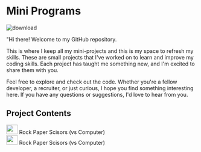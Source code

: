 # Mini Programs
![download](https://github.com/user-attachments/assets/769ff998-4a59-432c-95ba-d8a9a98bff13)

"Hi there! Welcome to my GitHub repository.

This is where I keep all my mini-projects and this is my space to refresh my skills. These are small projects that I've worked on to learn and improve my coding skills. Each project has taught me something new, and I'm excited to share them with you.

Feel free to explore and check out the code. Whether you're a fellow developer, a recruiter, or just curious, I hope you find something interesting here. If you have any questions or suggestions, I'd love to hear from you.

## Project Contents
<img src="https://github.com/user-attachments/assets/55d4b6bd-f263-46dc-8a2d-998fb7f48654" width="30" height="25" />
Rock Paper Scisors (vs Computer)<br>
<img src="https://github.com/user-attachments/assets/55d4b6bd-f263-46dc-8a2d-998fb7f48654" width="30" height="25" />
Rock Paper Scisors (vs Computer)


